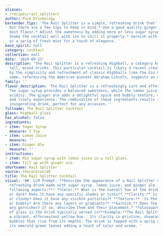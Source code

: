 ```yaml
---
aliases:
- /recipes/rail_splitter/
author: Pure Drinkology
bartender_tips: 'The Rail Splitter is a simple, refreshing drink that''s easy to make,
  but there are a few tips to keep in mind:* Use a good quality ginger ale for the
  best flavor.* Adjust the sweetness by adding more or less sugar syrup to taste.*
  Shake the cocktail well with ice to chill it properly.* Garnish with a lemon wedge
  or a sprig of fresh mint for a touch of elegance. '
base_spirit: null
category: cocktail
collection: null
date: '2024-09-23'
description: 'The Rail Splitter is a refreshing Highball, a category known for its
  tall, mixed drinks. This particular cocktail is likely a recent creation, inspired
  by the simplicity and refreshment of classic Highballs like the Gin & Tonic. Its
  name, referencing the American pioneer Abraham Lincoln, suggests an American origin. '
family: ''
flavor_description: 'The Rail Splitter is a refreshingly tart and effervescent cocktail.
  The sugar syrup provides a balanced sweetness, while the lemon juice offers a bright
  acidity. The ginger ale adds a delightful spice and bubbly texture, creating a light
  and lively experience. The combination of these ingredients results in a crisp and
  invigorating drink, perfect for any occasion. '
fullname: The Rail Splitter Cocktail
glass: Highball glass
has_alcohol: false
ingredients:
- item: Sugar Syrup
  measure: 2 Tsp
- item: Lemon Juice
  measure: ''
- item: Ginger Ale
  measure: ''
instructions:
- item: Mix sugar syrup with lemon juice in a tall glass.
- item: Fill up with ginger ale.
shortname: Rail Splitter
source: thecocktaildb
title: The Rail Splitter Cocktail
visual: '##  LLM Prompt: **Describe the appearance of a Rail Splitter cocktail, a
  refreshing drink made with sugar syrup, lemon juice, and ginger ale. Consider the
  following aspects:*** **Color:** What is the overall hue of the drink? Is it light
  or dark? Does it have any specific shades or tints?* **Clarity:** Is the drink clear
  or cloudy? Does it have any visible particles?* **Texture:**  Is the drink smooth
  or bubbly? Are there any layers or gradients?* **Garnish:** Does the drink have
  any garnishes? If so, describe them and their placement.* **Glassware:** What type
  of glass is the drink typically served in?**Example:**The Rail Splitter presents
  a vibrant, effervescent yellow hue.  Its clarity is pristine, showcasing the gentle
  bubbles that rise from its depths. The drink is topped with a sprig of fresh mint,
  its emerald green leaves adding a touch of color and aroma. '
---
```



